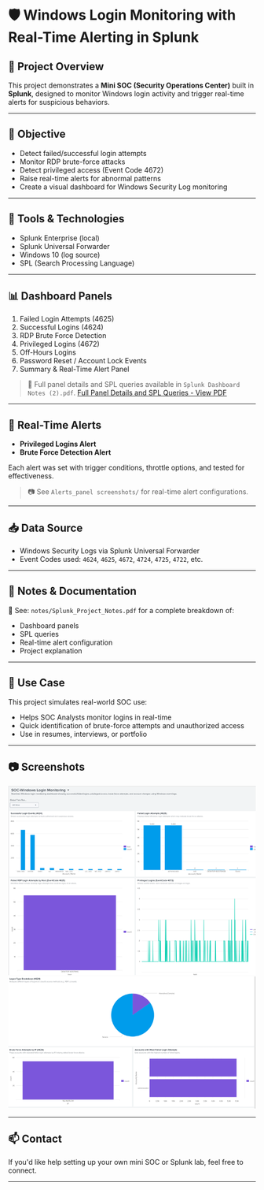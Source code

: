 
# 🛡️ Windows Login Monitoring with Real-Time Alerting in Splunk



## 📌 Project Overview

This project demonstrates a **Mini SOC (Security Operations Center)** built in **Splunk**, designed to monitor Windows login activity and trigger real-time alerts for suspicious behaviors.

---

## 🎯 Objective

- Detect failed/successful login attempts
- Monitor RDP brute-force attacks
- Detect privileged access (Event Code 4672)
- Raise real-time alerts for abnormal patterns
- Create a visual dashboard for Windows Security Log monitoring

---

## 🧰 Tools & Technologies

- Splunk Enterprise (local)
- Splunk Universal Forwarder
- Windows 10 (log source)
- SPL (Search Processing Language)

---

## 📊 Dashboard Panels

1. Failed Login Attempts (4625)
2. Successful Logins (4624)
3. RDP Brute Force Detection
4. Privileged Logins (4672)
5. Off-Hours Logins
6. Password Reset / Account Lock Events
7. Summary & Real-Time Alert Panel

> 🔗 Full panel details and SPL queries available in `Splunk Dashboard Notes (2).pdf`.
> [Full Panel Details and SPL Queries - View PDF](https://github.com/YourUsername/YourRepoName/blob/main/Splunk%20Dashboard%20Notes%20(2).pdf)


---

## 🚨 Real-Time Alerts

- **Privileged Logins Alert**
- **Brute Force Detection Alert**

Each alert was set with trigger conditions, throttle options, and tested for effectiveness.

> 📷 See `Alerts_panel screenshots/` for real-time alert configurations.

---

## 📥 Data Source

- Windows Security Logs via Splunk Universal Forwarder
- Event Codes used: `4624`, `4625`, `4672`, `4724`, `4725`, `4722`, etc.

---

## 📁 Notes & Documentation

📄 See: `notes/Splunk_Project_Notes.pdf` for a complete breakdown of:
- Dashboard panels
- SPL queries
- Real-time alert configuration
- Project explanation

---

## 📌 Use Case

This project simulates real-world SOC use:
- Helps SOC Analysts monitor logins in real-time
- Quick identification of brute-force attempts and unauthorized access
- Use in resumes, interviews, or portfolio

---

## 📷 Screenshots

<img src="Screenshot_1.png" width="600"/>

<img src="Screenshot_2.png" width="600"/>

---

## 📫 Contact

If you'd like help setting up your own mini SOC or Splunk lab, feel free to connect.

---

